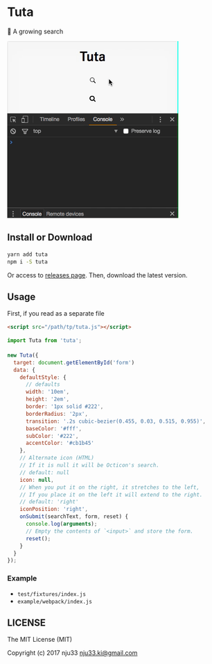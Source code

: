 # Tuta

<!-- [![XO code style](https://img.shields.io/badge/code_style-XO-5ed9c7.svg)](https://github.com/sindresorhus/xo)

[![Build Status](https://travis-ci.org/nju33/tuta.svg?branch=master)](https://travis-ci.org/nju33/tuta) -->

🌿 A growing search


![screenshot](https://github.com/nju33/tuta/raw/master/images/screenshot.gif?raw=true)

## Install or Download

```sh
yarn add tuta
npm i -S tuta
```

Or access to [releases page](https://github.com/nju33/tuta/releases).
Then, download the latest version.

## Usage

First, if you read as a separate file

```html
<script src="/path/tp/tuta.js"></script>
```

```js
import Tuta from 'tuta';

new Tuta({
  target: document.getElementById('form')
  data: {
    defaultStyle: {
      // defaults
      width: '10em',
      height: '2em',
      border: '1px solid #222',
      borderRadius: '2px',
      transition: '.2s cubic-bezier(0.455, 0.03, 0.515, 0.955)',
      baseColor: '#fff',
      subColor: '#222',
      accentColor: '#cb1b45'
    },
    // Alternate icon (HTML)
    // If it is null it will be Octicon's search.
    // default: null
    icon: null,
    // When you put it on the right, it stretches to the left,
    // If you place it on the left it will extend to the right.
    // default: 'right'
    iconPosition: 'right',
    onSubmit(searchText, form, reset) {
      console.log(arguments);
      // Empty the contents of `<input>` and store the form.
      reset();
    }
  }
});
```

### Example

- `test/fixtures/index.js`
- `example/webpack/index.js`

## LICENSE

The MIT License (MIT)

Copyright (c) 2017 nju33 <nju33.ki@gmail.com>

